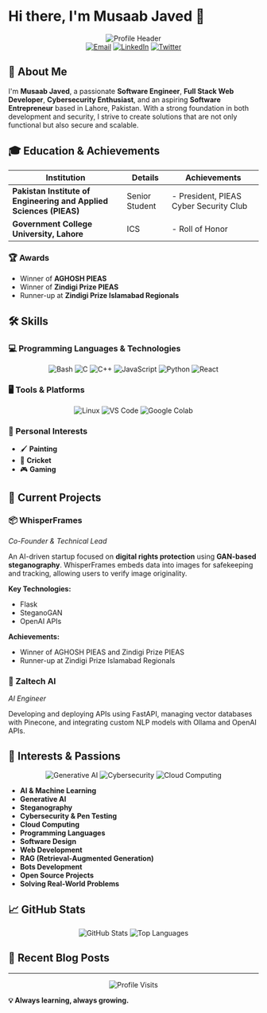# Hi there, I'm Musaab Javed 👋

<div align="center">
    <img src="https://capsule-render.vercel.app/api?type=waving&color=gradient&customColorList=1&height=200&section=header&text=Musaab%20Javed&fontSize=80&fontAlignY=35" alt="Profile Header"/>
</div>

<div align="center">
    <a href="mailto:musabjaved47@gmail.com"><img src="https://img.shields.io/badge/Email-D14836?style=for-the-badge&logo=gmail&logoColor=white" alt="Email"/></a>
    <a href="https://linkedin.com/in/your-profile"><img src="https://img.shields.io/badge/LinkedIn-0077B5?style=for-the-badge&logo=linkedin&logoColor=white" alt="LinkedIn"/></a>
    <a href="https://twitter.com/YourTwitterHandle"><img src="https://img.shields.io/badge/Twitter-1DA1F2?style=for-the-badge&logo=twitter&logoColor=white" alt="Twitter"/></a>
</div>

## 🚀 About Me

I'm **Musaab Javed**, a passionate **Software Engineer**, **Full Stack Web Developer**, **Cybersecurity Enthusiast**, and an aspiring **Software Entrepreneur** based in Lahore, Pakistan. With a strong foundation in both development and security, I strive to create solutions that are not only functional but also secure and scalable.

## 🎓 Education & Achievements

| Institution | Details | Achievements |
|------------|---------|--------------|
| **Pakistan Institute of Engineering and Applied Sciences (PIEAS)** | Senior Student | - President, PIEAS Cyber Security Club |
| **Government College University, Lahore** | ICS | - Roll of Honor |

### 🏆 Awards
- Winner of **AGHOSH PIEAS**
- Winner of **Zindigi Prize PIEAS**
- Runner-up at **Zindigi Prize Islamabad Regionals**

## 🛠️ Skills

### 💻 Programming Languages & Technologies
<p align="center">
    <img src="https://img.shields.io/badge/Bash-4EAA25?style=for-the-badge&logo=gnu-bash&logoColor=white" alt="Bash"/>
    <img src="https://img.shields.io/badge/C-A8B9CC?style=for-the-badge&logo=c&logoColor=white" alt="C"/>
    <img src="https://img.shields.io/badge/C++-00599C?style=for-the-badge&logo=c%2B%2B&logoColor=white" alt="C++"/>
    <img src="https://img.shields.io/badge/JavaScript-F7DF1E?style=for-the-badge&logo=javascript&logoColor=black" alt="JavaScript"/>
    <img src="https://img.shields.io/badge/Python-3776AB?style=for-the-badge&logo=python&logoColor=white" alt="Python"/>
    <img src="https://img.shields.io/badge/React-20232A?style=for-the-badge&logo=react&logoColor=61DAFB" alt="React"/>
</p>

### 🖥️ Tools & Platforms
<p align="center">
    <img src="https://img.shields.io/badge/Linux-FCC624?style=for-the-badge&logo=linux&logoColor=black" alt="Linux"/>
    <img src="https://img.shields.io/badge/VS%20Code-007ACC?style=for-the-badge&logo=visual-studio-code&logoColor=white" alt="VS Code"/>
    <img src="https://img.shields.io/badge/Google%20Colab-F9AB00?style=for-the-badge&logo=google-colab&logoColor=white" alt="Google Colab"/>
</p>

### 🌈 Personal Interests
- 🖌️ **Painting**
- 🏏 **Cricket**
- 🎮 **Gaming**

## 🚀 Current Projects

### 📦 WhisperFrames
*Co-Founder & Technical Lead*

An AI-driven startup focused on **digital rights protection** using **GAN-based steganography**. WhisperFrames embeds data into images for safekeeping and tracking, allowing users to verify image originality.

**Key Technologies:**
- Flask
- SteganoGAN
- OpenAI APIs

**Achievements:**
- Winner of AGHOSH PIEAS and Zindigi Prize PIEAS
- Runner-up at Zindigi Prize Islamabad Regionals

### 🤖 Zaltech AI
*AI Engineer*

Developing and deploying APIs using FastAPI, managing vector databases with Pinecone, and integrating custom NLP models with Ollama and OpenAI APIs.

## 🌟 Interests & Passions

<p align="center">
    <img src="https://img.shields.io/badge/AI-Generative%20AI-blueviolet?style=for-the-badge" alt="Generative AI"/>
    <img src="https://img.shields.io/badge/Security-Cybersecurity-red?style=for-the-badge" alt="Cybersecurity"/>
    <img src="https://img.shields.io/badge/Cloud-Computing-blue?style=for-the-badge" alt="Cloud Computing"/>
</p>

- **AI & Machine Learning**
- **Generative AI**
- **Steganography**
- **Cybersecurity & Pen Testing**
- **Cloud Computing**
- **Programming Languages**
- **Software Design**
- **Web Development**
- **RAG (Retrieval-Augmented Generation)**
- **Bots Development**
- **Open Source Projects**
- **Solving Real-World Problems**

## 📈 GitHub Stats

<div align="center">
    <img src="https://github-readme-stats.vercel.app/api?username=your-username&show_icons=true&theme=dracula" alt="GitHub Stats"/>
    <img src="https://github-readme-stats.vercel.app/api/top-langs/?username=your-username&layout=compact&theme=dracula" alt="Top Languages"/>
</div>

## 📝 Recent Blog Posts

<!-- BLOG-POST-LIST:START -->
<!-- BLOG-POST-LIST:END -->

---

<div align="center">
    <img src="https://visitcount.itsvg.in/api?id=your-username&icon=0&color=1" alt="Profile Visits"/>
</div>

**💡 Always learning, always growing.**
